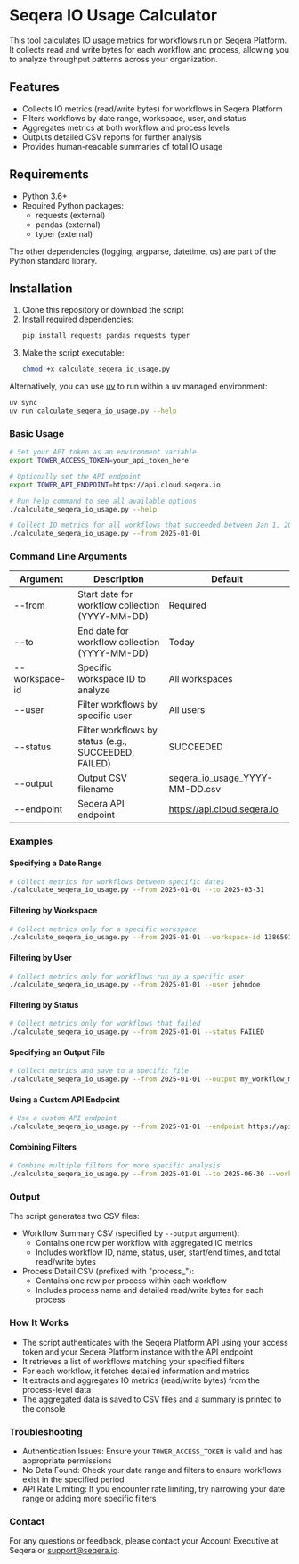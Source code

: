 # Seqera IO Usage Calculator
This tool calculates IO usage metrics for workflows run on Seqera Platform. It collects read and write bytes for each workflow and process, allowing you to analyze throughput patterns across your organization.


## Features
- Collects IO metrics (read/write bytes) for workflows in Seqera Platform
- Filters workflows by date range, workspace, user, and status
- Aggregates metrics at both workflow and process levels
- Outputs detailed CSV reports for further analysis
- Provides human-readable summaries of total IO usage


## Requirements
- Python 3.6+
- Required Python packages:
  - requests (external)
  - pandas (external)
  - typer (external)

The other dependencies (logging, argparse, datetime, os) are part of the Python standard library.

## Installation
1. Clone this repository or download the script
2. Install required dependencies:
   ```bash
   pip install requests pandas requests typer
   ```
3. Make the script executable:
   ```bash
   chmod +x calculate_seqera_io_usage.py
   ```

Alternatively, you can use [uv](https://docs.astral.sh/uv/) to run within a uv managed environment:

```bash
uv sync
uv run calculate_seqera_io_usage.py --help
```

### Basic Usage

```bash
# Set your API token as an environment variable
export TOWER_ACCESS_TOKEN=your_api_token_here

# Optionally set the API endpoint
export TOWER_API_ENDPOINT=https://api.cloud.seqera.io

# Run help command to see all available options
./calculate_seqera_io_usage.py --help

# Collect IO metrics for all workflows that succeeded between Jan 1, 2025 and today
./calculate_seqera_io_usage.py --from 2025-01-01
```

### Command Line Arguments
| Argument | Description | Default |
|----------|-------------|---------|
| --from | Start date for workflow collection (YYYY-MM-DD) | Required |
| --to | End date for workflow collection (YYYY-MM-DD) | Today |
| --workspace-id | Specific workspace ID to analyze | All workspaces |
| --user | Filter workflows by specific user | All users |
| --status | Filter workflows by status (e.g., SUCCEEDED, FAILED) | SUCCEEDED |
| --output | Output CSV filename | seqera_io_usage_YYYY-MM-DD.csv |
| --endpoint | Seqera API endpoint | https://api.cloud.seqera.io |

### Examples
#### Specifying a Date Range
```bash
# Collect metrics for workflows between specific dates
./calculate_seqera_io_usage.py --from 2025-01-01 --to 2025-03-31
```

#### Filtering by Workspace
```bash
# Collect metrics only for a specific workspace
./calculate_seqera_io_usage.py --from 2025-01-01 --workspace-id 138659136604200
```

#### Filtering by User
```bash
# Collect metrics only for workflows run by a specific user
./calculate_seqera_io_usage.py --from 2025-01-01 --user johndoe
```

#### Filtering by Status
```bash
# Collect metrics only for workflows that failed
./calculate_seqera_io_usage.py --from 2025-01-01 --status FAILED
```

#### Specifying an Output File
```bash
# Collect metrics and save to a specific file
./calculate_seqera_io_usage.py --from 2025-01-01 --output my_workflow_metrics.csv
```

#### Using a Custom API Endpoint
```bash
# Use a custom API endpoint
./calculate_seqera_io_usage.py --from 2025-01-01 --endpoint https://api.myseqera.com
```

#### Combining Filters
```bash
# Combine multiple filters for more specific analysis
./calculate_seqera_io_usage.py --from 2025-01-01 --to 2025-06-30 --workspace-id 138659136604200 --user johndoe --status SUCCEEDED --output johndoe_h1_2025.csv
```

### Output
The script generates two CSV files:
- Workflow Summary CSV (specified by `--output` argument):
  - Contains one row per workflow with aggregated IO metrics
  - Includes workflow ID, name, status, user, start/end times, and total read/write bytes
- Process Detail CSV (prefixed with "process_"):
  - Contains one row per process within each workflow
  - Includes process name and detailed read/write bytes for each process

### How It Works
- The script authenticates with the Seqera Platform API using your access token and your Seqera Platform instance with the API endpoint
- It retrieves a list of workflows matching your specified filters
- For each workflow, it fetches detailed information and metrics
- It extracts and aggregates IO metrics (read/write bytes) from the process-level data
- The aggregated data is saved to CSV files and a summary is printed to the console

### Troubleshooting
- Authentication Issues: Ensure your `TOWER_ACCESS_TOKEN` is valid and has appropriate permissions
- No Data Found: Check your date range and filters to ensure workflows exist in the specified period
- API Rate Limiting: If you encounter rate limiting, try narrowing your date range or adding more specific filters

### Contact
For any questions or feedback, please contact your Account Executive at Seqera or support@seqera.io.

